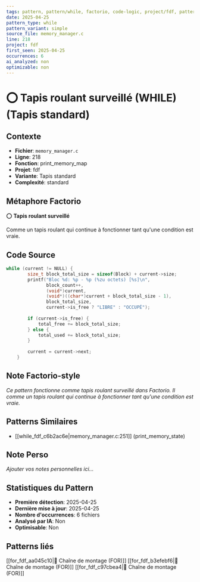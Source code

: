 ```yaml
---
tags: pattern, pattern/while, factorio, code-logic, project/fdf, pattern/variant/simple
date: 2025-04-25
pattern_type: while
pattern_variant: simple
source_file: memory_manager.c
line: 218
project: fdf
first_seen: 2025-04-25
occurrences: 6
ai_analyzed: non
optimizable: non
---
```


# ⭕ Tapis roulant surveillé (WHILE) (Tapis standard)

## Contexte
- **Fichier**: `memory_manager.c`
- **Ligne**: 218
- **Fonction**: print_memory_map
- **Projet**: fdf
- **Variante**: Tapis standard
- **Complexité**: standard

## Métaphore Factorio
⭕ **Tapis roulant surveillé**

Comme un tapis roulant qui continue à fonctionner tant qu'une condition est vraie.

## Code Source
```c
while (current != NULL) {
        size_t block_total_size = sizeof(Block) + current->size;
        printf("Bloc %d: %p - %p (%zu octets) [%s]\n", 
               block_count++,
               (void*)current, 
               (void*)((char*)current + block_total_size - 1),
               block_total_size,
               current->is_free ? "LIBRE" : "OCCUPÉ");
        
        if (current->is_free) {
            total_free += block_total_size;
        } else {
            total_used += block_total_size;
        }
        
        current = current->next;
    }
```

## Note Factorio-style
*Ce pattern fonctionne comme tapis roulant surveillé dans Factorio. Il comme un tapis roulant qui continue à fonctionner tant qu'une condition est vraie.*

## Patterns Similaires
- [[while_fdf_c6b2ac6e|memory_manager.c:251]] (print_memory_state)

## Note Perso
*Ajouter vos notes personnelles ici...*

## Statistiques du Pattern
- **Première détection**: 2025-04-25
- **Dernière mise à jour**: 2025-04-25
- **Nombre d'occurrences**: 6 fichiers
- **Analysé par IA**: Non
- **Optimisable**: Non

## Patterns liés
[[for_fdf_aa045c10|🔄 Chaîne de montage (FOR)]]
[[for_fdf_b3efebf6|🔄 Chaîne de montage (FOR)]]
[[for_fdf_c97cbea4|🔄 Chaîne de montage (FOR)]]
